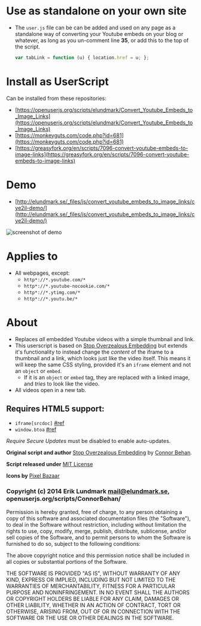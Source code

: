# Use as standalone on your own site

* The `user.js` file can be can be added and used on any page as a standalone way of converting your Youtube embeds on your blog or whatever, as long as you un-comment line **35**, or add this to the top of the script.
  ```js
  var tabLink = function (u) { location.href = u; };
  ```

# Install as UserScript

Can be installed from these repositories:
* [https://openuserjs.org/scripts/elundmark/Convert_Youtube_Embeds_to_Image_Links](https://openuserjs.org/scripts/elundmark/Convert_Youtube_Embeds_to_Image_Links)
* [https://monkeyguts.com/code.php?id=681](https://monkeyguts.com/code.php?id=681)
* [https://greasyfork.org/en/scripts/7096-convert-youtube-embeds-to-image-links](https://greasyfork.org/en/scripts/7096-convert-youtube-embeds-to-image-links)

# Demo

* [http://elundmark.se/_files/js/convert_youtube_embeds_to_image_links/cye2il-demo/](http://elundmark.se/_files/js/convert_youtube_embeds_to_image_links/cye2il-demo/)

![screenshot of demo](http://elundmark.se/_files/js/convert_youtube_embeds_to_image_links/screenshot.jpg "Screenshot of the demo page")

# Applies to

* All webpages, except:
  - `http*://*.youtube.com/*`
  - `http*://*.youtube-nocookie.com/*`
  - `http*://*.ytimg.com/*`
  - `http*://*.youtu.be/*`

# About

* Replaces _all_ embedded Youtube videos with a simple thumbnail and link.
* This userscript is based on [Stop Overzealous Embedding](https://openuserjs.org/scripts/ConnorBehan/Stop_Overzealous_Embedding) but extends it's functionality to instead change the _content_ of the iframe to a thumbnail and a link, which looks just like the video itself. This means it will keep the same CSS styling, provided it's an `iframe` element and not an `object` or `embed`.
  - If it is an `object` or `embed` tag, they are replaced with a linked image, and _tries_ to look like the video.
* All videos open in a new tab.

## Requires HTML5 support:

 * `iframe[srcdoc]` [#ref](https://developer.mozilla.org/en/docs/Web/HTML/Element/iframe)
 * `window.btoa` [#ref](https://developer.mozilla.org/en-US/docs/Web/API/WindowBase64.btoa)

_Require Secure Updates_ must be disabled to enable auto-updates.

**Original script and author** [Stop Overzealous Embedding](https://openuserjs.org/scripts/ConnorBehan/Stop_Overzealous_Embedding) by [Connor Behan](https://openuserjs.org/scripts/ConnorBehan/).

**Script released under** [MIT License](http://opensource.org/licenses/MIT)

**Icons by** [Pixel Bazaar](https://www.iconfinder.com/zlaten)

### Copyright (c) 2014 Erik Lundmark <mail@elundmark.se>, openuserjs.org/scripts/ConnorBehan/

Permission is hereby granted, free of charge, to any person obtaining a copy
of this software and associated documentation files (the "Software"), to deal
in the Software without restriction, including without limitation the rights
to use, copy, modify, merge, publish, distribute, sublicense, and/or sell
copies of the Software, and to permit persons to whom the Software is
furnished to do so, subject to the following conditions:

The above copyright notice and this permission notice shall be included in
all copies or substantial portions of the Software.

THE SOFTWARE IS PROVIDED "AS IS", WITHOUT WARRANTY OF ANY KIND, EXPRESS OR
IMPLIED, INCLUDING BUT NOT LIMITED TO THE WARRANTIES OF MERCHANTABILITY,
FITNESS FOR A PARTICULAR PURPOSE AND NONINFRINGEMENT. IN NO EVENT SHALL THE
AUTHORS OR COPYRIGHT HOLDERS BE LIABLE FOR ANY CLAIM, DAMAGES OR OTHER
LIABILITY, WHETHER IN AN ACTION OF CONTRACT, TORT OR OTHERWISE, ARISING FROM,
OUT OF OR IN CONNECTION WITH THE SOFTWARE OR THE USE OR OTHER DEALINGS IN
THE SOFTWARE.
